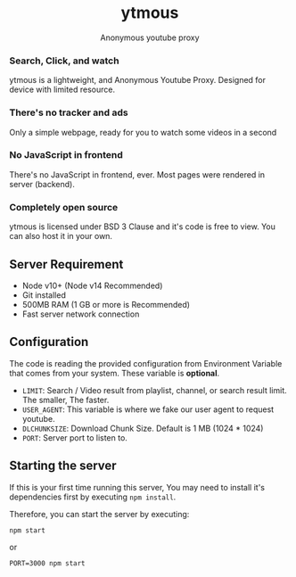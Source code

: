 <div align="center">
  <h1>ytmous</h1>
  <p>Anonymous youtube proxy</p>
</div>

### Search, Click, and watch
ytmous is a lightweight, and Anonymous Youtube Proxy. Designed for
device with limited resource.

### There's no tracker and ads
Only a simple webpage, ready for you to watch some videos in a second

### No JavaScript in frontend
There's no JavaScript in frontend, ever. Most pages were rendered in server (backend).

### Completely open source
ytmous is licensed under BSD 3 Clause and it's code is free to view. You can also host it in your own.

## Server Requirement
- Node v10+ (Node v14 Recommended)
- Git installed
- 500MB RAM (1 GB or more is Recommended)
- Fast server network connection

## Configuration
The code is reading the provided configuration from Environment Variable that comes from your system. These variable is **optional**.

- `LIMIT`: Search / Video result from playlist, channel, or search result limit. The smaller, The faster.
- `USER_AGENT`: This variable is where we fake our user agent to request youtube.
- `DLCHUNKSIZE`: Download Chunk Size. Default is 1 MB (1024 * 1024)
- `PORT`: Server port to listen to.

## Starting the server
If this is your first time running this server, You may need to install it's dependencies first by executing `npm install`. 

Therefore, you can start the server by executing:
```sh
npm start
```
or
```
PORT=3000 npm start
```
